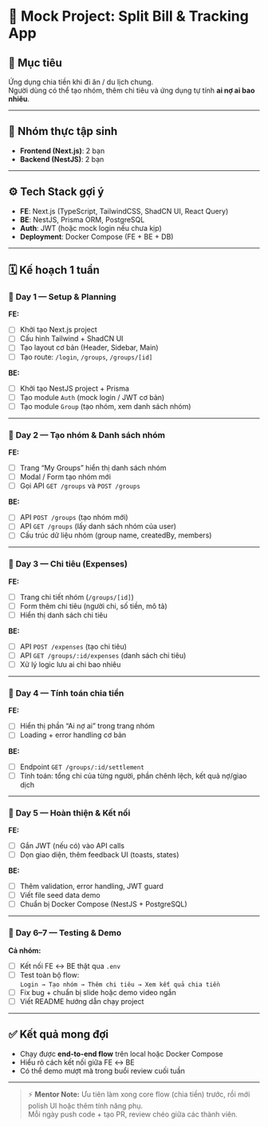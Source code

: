 # 🎯 Mock Project: Split Bill & Tracking App

## 🧩 Mục tiêu

Ứng dụng chia tiền khi đi ăn / du lịch chung.  
Người dùng có thể tạo nhóm, thêm chi tiêu và ứng dụng tự tính **ai nợ ai bao nhiêu**.

---

## 👥 Nhóm thực tập sinh

-   **Frontend (Next.js)**: 2 bạn
-   **Backend (NestJS)**: 2 bạn

---

## ⚙️ Tech Stack gợi ý

-   **FE**: Next.js (TypeScript, TailwindCSS, ShadCN UI, React Query)
-   **BE**: NestJS, Prisma ORM, PostgreSQL
-   **Auth**: JWT (hoặc mock login nếu chưa kịp)
-   **Deployment**: Docker Compose (FE + BE + DB)

---

## 🗓️ Kế hoạch 1 tuần

### 🔹 **Day 1 — Setup & Planning**

**FE:**

-   [ ] Khởi tạo Next.js project
-   [ ] Cấu hình Tailwind + ShadCN UI
-   [ ] Tạo layout cơ bản (Header, Sidebar, Main)
-   [ ] Tạo route: `/login`, `/groups`, `/groups/[id]`

**BE:**

-   [ ] Khởi tạo NestJS project + Prisma
-   [ ] Tạo module `Auth` (mock login / JWT cơ bản)
-   [ ] Tạo module `Group` (tạo nhóm, xem danh sách nhóm)

---

### 🔹 **Day 2 — Tạo nhóm & Danh sách nhóm**

**FE:**

-   [ ] Trang “My Groups” hiển thị danh sách nhóm
-   [ ] Modal / Form tạo nhóm mới
-   [ ] Gọi API `GET /groups` và `POST /groups`

**BE:**

-   [ ] API `POST /groups` (tạo nhóm mới)
-   [ ] API `GET /groups` (lấy danh sách nhóm của user)
-   [ ] Cấu trúc dữ liệu nhóm (group name, createdBy, members)

---

### 🔹 **Day 3 — Chi tiêu (Expenses)**

**FE:**

-   [ ] Trang chi tiết nhóm (`/groups/[id]`)
-   [ ] Form thêm chi tiêu (người chi, số tiền, mô tả)
-   [ ] Hiển thị danh sách chi tiêu

**BE:**

-   [ ] API `POST /expenses` (tạo chi tiêu)
-   [ ] API `GET /groups/:id/expenses` (danh sách chi tiêu)
-   [ ] Xử lý logic lưu ai chi bao nhiêu

---

### 🔹 **Day 4 — Tính toán chia tiền**

**FE:**

-   [ ] Hiển thị phần “Ai nợ ai” trong trang nhóm
-   [ ] Loading + error handling cơ bản

**BE:**

-   [ ] Endpoint `GET /groups/:id/settlement`
-   [ ] Tính toán: tổng chi của từng người, phần chênh lệch, kết quả nợ/giao dịch

---

### 🔹 **Day 5 — Hoàn thiện & Kết nối**

**FE:**

-   [ ] Gắn JWT (nếu có) vào API calls
-   [ ] Dọn giao diện, thêm feedback UI (toasts, states)

**BE:**

-   [ ] Thêm validation, error handling, JWT guard
-   [ ] Viết file seed data demo
-   [ ] Chuẩn bị Docker Compose (NestJS + PostgreSQL)

---

### 🔹 **Day 6–7 — Testing & Demo**

**Cả nhóm:**

-   [ ] Kết nối FE ↔ BE thật qua `.env`
-   [ ] Test toàn bộ flow:  
        `Login → Tạo nhóm → Thêm chi tiêu → Xem kết quả chia tiền`
-   [ ] Fix bug + chuẩn bị slide hoặc demo video ngắn
-   [ ] Viết README hướng dẫn chạy project

---

## ✅ Kết quả mong đợi

-   Chạy được **end-to-end flow** trên local hoặc Docker Compose
-   Hiểu rõ cách kết nối giữa FE ↔ BE
-   Có thể demo mượt mà trong buổi review cuối tuần

---

> ⚡ **Mentor Note:** Ưu tiên làm xong core flow (chia tiền) trước, rồi mới polish UI hoặc thêm tính năng phụ.  
> Mỗi ngày push code + tạo PR, review chéo giữa các thành viên.

